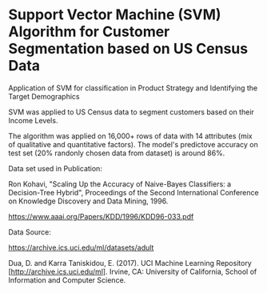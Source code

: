 # Support Vector Machine (SVM) Algorithm for Customer Segmentation based on US Census Data
Application of SVM for classification in Product Strategy and Identifying the Target Demographics

SVM was applied to US Census data to segment customers based on their Income Levels.

The algorithm was applied on 16,000+ rows of data with 14 attributes (mix of qualitative and quantitative factors). The model's predictove accuracy on test set (20% randonly chosen data from dataset) is around 86%.

Data set used in Publication: 

Ron Kohavi, "Scaling Up the Accuracy of Naive-Bayes Classifiers: a Decision-Tree Hybrid", Proceedings of the Second International Conference on Knowledge Discovery and Data Mining, 1996.

https://www.aaai.org/Papers/KDD/1996/KDD96-033.pdf


Data Source: 

https://archive.ics.uci.edu/ml/datasets/adult 

Dua, D. and Karra Taniskidou, E. (2017). UCI Machine Learning Repository [http://archive.ics.uci.edu/ml]. Irvine, CA: University of California, School of Information and Computer Science.
